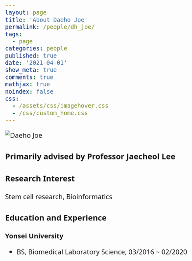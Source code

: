 ```yaml
---
layout: page
title: 'About Daeho Joe'
permalink: /people/dh_joe/
tags:
  - page
categories: people
published: true
date: '2021-04-01'
show_meta: true
comments: true
mathjax: true
noindex: false
css: 
  - /assets/css/imagehover.css
  - /css/custom_home.css
---
```

<link href="https://fonts.googleapis.com/css2?family=Noto+Sans:wght@700&display=swap" rel="stylesheet">

<style>
body {
    font-family: 'Noto Sans', sans-serif; font-size: 22px;
}
</style>


<div class="row">
<div class="col"><div class="holder smooth">
    <img src="{{ site.url }}/assets/img/people/dh_joe.png" alt="Daeho Joe" />
</div></div>
</div>

### Primarily advised by Professor Jaecheol Lee

### Research Interest
Stem cell research, Bioinformatics

### Education and Experience

**Yonsei University**
- BS, Biomedical Laboratory Science, 03/2016 ~ 02/2020
